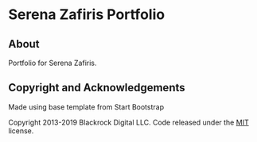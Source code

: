 # Serena Zafiris Portfolio

## About

Portfolio for Serena Zafiris.


## Copyright and Acknowledgements

Made using base template from Start Bootstrap  

Copyright 2013-2019 Blackrock Digital LLC. Code released under the [MIT](https://github.com/BlackrockDigital/startbootstrap-creative/blob/gh-pages/LICENSE) license.
